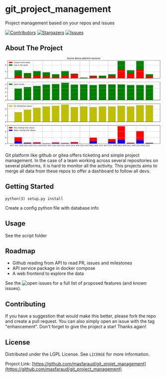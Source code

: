 # git_project_management
Project management based on your repos and issues

[![Contributors][contributors-shield]][contributors-url]
[![Stargazers][stars-shield]][stars-url]
[![Issues][issues-shield]][issues-url]

## About The Project

![stats](https://raw.githubusercontent.com/masfaraud/git_project_management/master/docs/images/stats.png)

Git platform like github or gitea offers ticketing and simple project management. In the case of a team working across several repositories on several platforms, it is hard to monitor all the activity.
This projects aims to merge all data from these repos to offer a dashboard to follow all devs.

## Getting Started

```
python(3) setup.py install
```

Create a config python file with database info

## Usage

See the script folder

## Roadmap

- Github reading from API to read PR, issues and milestones
- API service package in docker compose
- A web frontend to explore the data

See the ![open issues](https://github.com/masfaraud/git_project_management/issues) for a full list of proposed features (and known issues).

## Contributing

If you have a suggestion that would make this better, please fork the repo and create a pull request. You can also simply open an issue with the tag "enhancement".
Don't forget to give the project a star! Thanks again!

## License

Distributed under the LGPL License. See `LICENSE` for more information.


Project Link: [https://github.com/masfaraud/git_projet_management](https://github.com/masfaraud/git_project_management)


[contributors-shield]: https://img.shields.io/github/contributors/masfaraud/git_project_management.svg?style=for-the-badge
[stars-shield]: https://img.shields.io/github/stars/masfaraud/git_project_management.svg
[issues-shield]: https://img.shields.io/github/issues/masfaraud/git_project_management.svg?style=for-the-badge

[contributors-url]: https://github.com/masfaraud/git_project_management/graphs/contributors
[stars-url]: https://github.com/masfaraud/git_project_management/stargazers
[issues-url]: https://github.com/masfaraud/git_project_management/issues
